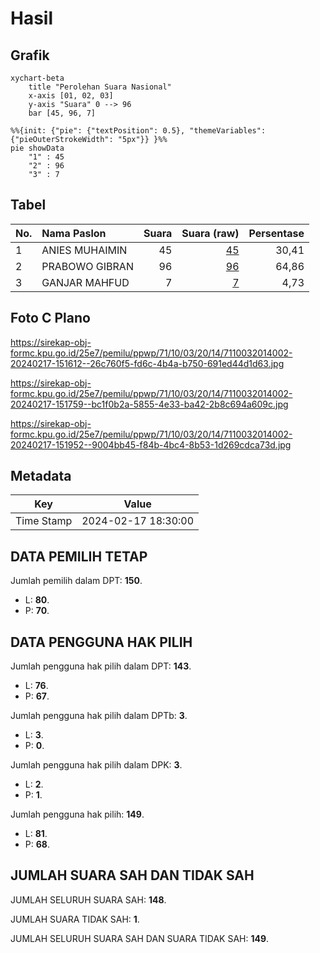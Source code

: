 # Hasil

## Grafik

```mermaid
xychart-beta
    title "Perolehan Suara Nasional"
    x-axis [01, 02, 03]
    y-axis "Suara" 0 --> 96
    bar [45, 96, 7]
```

```mermaid
%%{init: {"pie": {"textPosition": 0.5}, "themeVariables": {"pieOuterStrokeWidth": "5px"}} }%%
pie showData
    "1" : 45
    "2" : 96
    "3" : 7
```

## Tabel

| No. | Nama Paslon    | Suara | Suara (raw) | Persentase |
|:--- |:-------------- | -----:| -----------:| ----------:|
| 1   | ANIES MUHAIMIN | 45    | [45][p-1]   | 30,41      |
| 2   | PRABOWO GIBRAN | 96    | [96][p-2]   | 64,86      |
| 3   | GANJAR MAHFUD  | 7     | [7][p-3]    | 4,73       |


[p-1]: https://github.com/gigit-pemilu/pemilu-2024/blob/main/pilpres/hitung-suara/sub/71-sulawesi-utara/sub/10-bolaang-mongondow-timur/sub/03-nuangan/sub/2014-matabulu-timur/sub/002-tps/sub/paslon-1.txt
[p-2]: https://github.com/gigit-pemilu/pemilu-2024/blob/main/pilpres/hitung-suara/sub/71-sulawesi-utara/sub/10-bolaang-mongondow-timur/sub/03-nuangan/sub/2014-matabulu-timur/sub/002-tps/sub/paslon-2.txt
[p-3]: https://github.com/gigit-pemilu/pemilu-2024/blob/main/pilpres/hitung-suara/sub/71-sulawesi-utara/sub/10-bolaang-mongondow-timur/sub/03-nuangan/sub/2014-matabulu-timur/sub/002-tps/sub/paslon-3.txt

## Foto C Plano

https://sirekap-obj-formc.kpu.go.id/25e7/pemilu/ppwp/71/10/03/20/14/7110032014002-20240217-151612--26c760f5-fd6c-4b4a-b750-691ed44d1d63.jpg

https://sirekap-obj-formc.kpu.go.id/25e7/pemilu/ppwp/71/10/03/20/14/7110032014002-20240217-151759--bc1f0b2a-5855-4e33-ba42-2b8c694a609c.jpg

https://sirekap-obj-formc.kpu.go.id/25e7/pemilu/ppwp/71/10/03/20/14/7110032014002-20240217-151952--9004bb45-f84b-4bc4-8b53-1d269cdca73d.jpg


## Metadata

| Key        | Value               |
| ---------- | ------------------- |
| Time Stamp | 2024-02-17 18:30:00 |


## DATA PEMILIH TETAP

Jumlah pemilih dalam DPT: **150**.
 * L: **80**.
 * P: **70**.

## DATA PENGGUNA HAK PILIH

Jumlah pengguna hak pilih dalam DPT: **143**.
 * L: **76**.
 * P: **67**.

Jumlah pengguna hak pilih dalam DPTb: **3**.
 * L: **3**.
 * P: **0**.

Jumlah pengguna hak pilih dalam DPK: **3**.
 * L: **2**.
 * P: **1**.

Jumlah pengguna hak pilih: **149**.
 * L: **81**.
 * P: **68**.

## JUMLAH SUARA SAH DAN TIDAK SAH

JUMLAH SELURUH SUARA SAH: **148**.

JUMLAH SUARA TIDAK SAH: **1**.

JUMLAH SELURUH SUARA SAH DAN SUARA TIDAK SAH: **149**.


